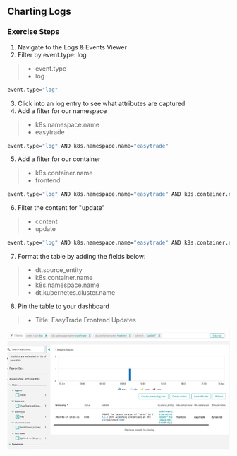 ## Charting Logs

### Exercise Steps

1. Navigate to the Logs & Events Viewer
2. Filter by event.type: log
>- event.type
>- log
```bash
event.type="log"
```
3. Click into an log entry to see what attributes are captured
4. Add a filter for our namespace
>- k8s.namespace.name
>- easytrade
```bash
event.type="log" AND k8s.namespace.name="easytrade"
```
5. Add a filter for our container
>- k8s.container.name
>- frontend
```bash
event.type="log" AND k8s.namespace.name="easytrade" AND k8s.container.name="frontend"
```
6. Filter the content for "update"
>- content
>- update
```bash
event.type="log" AND k8s.namespace.name="easytrade" AND k8s.container.name="frontend" AND content="update"
```
7. Format the table by adding the fields below:
>- dt.source_entity
>- k8s.container.name
>- k8s.namespace.name
>- dt.kubernetes.cluster.name
8. Pin the table to your dashboard
>- Title: EasyTrade Frontend Updates

![charted_logs](../../../assets/images/k8slogs4.jpg)
